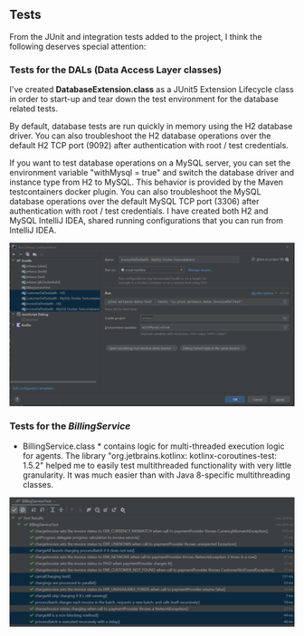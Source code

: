 ## Tests

From the JUnit and integration tests added to the project, I think the following deserves special attention:

### Tests for the DALs (Data Access Layer classes)

I've created **DatabaseExtension.class** as a JUnit5 Extension Lifecycle class in order to start-up and tear down the 
test environment for the database related tests.

By default, database tests are run quickly in memory using the H2 database driver. 
You can also troubleshoot the H2 database operations over the default H2 TCP port (9092) after authentication with 
root / test credentials.

If you want to test database operations on a MySQL server, you can set the environment variable "withMysql = true"
and switch the database driver and instance type from H2 to MySQL.
This behavior is provided by the Maven testcontainers docker plugin.
You can also troubleshoot the MySQL database operations over the default MySQL TCP port (3306) after authentication with
root / test credentials.
I have created both H2 and MySQL IntelliJ IDEA, shared running configurations that you can run from IntelliJ IDEA.

![H2 and MySQL IntelliJ IDEA shared run configurations](/readme/database-IntelliJ-configs.PNG "H2 and MySQL IntelliJ IDEA shared run configurations")

### Tests for the *BillingService*

* BillingService.class * contains logic for multi-threaded execution logic for agents.
  The library "org.jetbrains.kotlinx: kotlinx-coroutines-test: 1.5.2" helped me to easily test multithreaded
functionality with very little granularity. It was much easier than with Java 8-specific multithreading classes.

![Coroutine multithreading tests](/readme/coroutine-tests.PNG "Coroutine multithreading tests")

